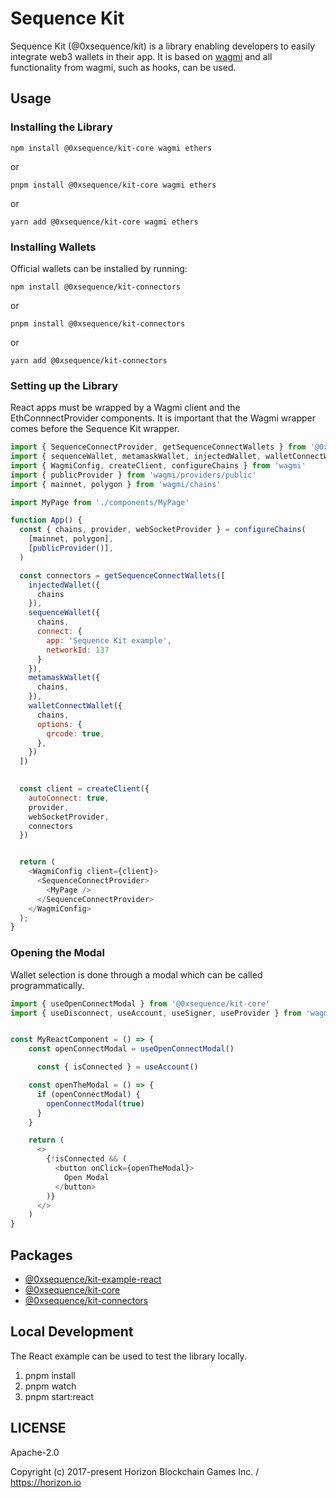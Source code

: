 Sequence Kit
============

Sequence Kit (@0xsequence/kit) is a library enabling developers to easily integrate web3 wallets in their app. It is based on [wagmi](https://wagmi.sh/) and all functionality from wagmi, such as hooks, can be used.

## Usage
### Installing the Library

`npm install @0xsequence/kit-core wagmi ethers`

or

`pnpm install @0xsequence/kit-core wagmi ethers`

or

`yarn add @0xsequence/kit-core wagmi ethers`

### Installing Wallets
Official wallets can be installed by running:

`npm install @0xsequence/kit-connectors`

or

`pnpm install @0xsequence/kit-connectors`

or

`yarn add @0xsequence/kit-connectors`

### Setting up the Library
React apps must be wrapped by a Wagmi client and the EthConnnectProvider components. It is important that the Wagmi wrapper comes before the Sequence Kit wrapper.

```js
import { SequenceConnectProvider, getSequenceConnectWallets } from '@0xsequence/kit-core'
import { sequenceWallet, metamaskWallet, injectedWallet, walletConnectWallet } from '@0xsequence/kit-connectors'
import { WagmiConfig, createClient, configureChains } from 'wagmi'
import { publicProvider } from 'wagmi/providers/public'
import { mainnet, polygon } from 'wagmi/chains'

import MyPage from './components/MyPage'

function App() {
  const { chains, provider, webSocketProvider } = configureChains(
    [mainnet, polygon],
    [publicProvider()],
  )

  const connectors = getSequenceConnectWallets([
    injectedWallet({
      chains
    }),
    sequenceWallet({
      chains,
      connect: {
        app: 'Sequence Kit example',
        networkId: 137
      }
    }),
    metamaskWallet({
      chains,
    }),
    walletConnectWallet({
      chains,
      options: {
        qrcode: true,
      },
    })
  ])

  
  const client = createClient({
    autoConnect: true,
    provider,
    webSocketProvider,
    connectors
  })


  return (
    <WagmiConfig client={client}>
      <SequenceConnectProvider>
        <MyPage />
      </SequenceConnectProvider>
    </WagmiConfig>
  );
}

```

### Opening the Modal
Wallet selection is done through a modal which can be called programmatically.

```js
import { useOpenConnectModal } from '@0xsequence/kit-core'
import { useDisconnect, useAccount, useSigner, useProvider } from 'wagmi'


const MyReactComponent = () => {
    const openConnectModal = useOpenConnectModal()

      const { isConnected } = useAccount()

    const openTheModal = () => {
      if (openConnectModal) {
        openConnectModal(true)
      }
    }

    return (
      <>
        {!isConnected && (
          <button onClick={openTheModal}>
            Open Modal
          </button>
        )}
      </>
    )
}
```



## Packages

- [@0xsequence/kit-example-react](./examples/react)
- [@0xsequence/kit-core](./packages/core)
- [@0xsequence/kit-connectors](./packages/wallets)


## Local Development
The React example can be used to test the library locally.

1. pnpm install
2. pnpm watch
3. pnpm start:react


## LICENSE

Apache-2.0

Copyright (c) 2017-present Horizon Blockchain Games Inc. / https://horizon.io
